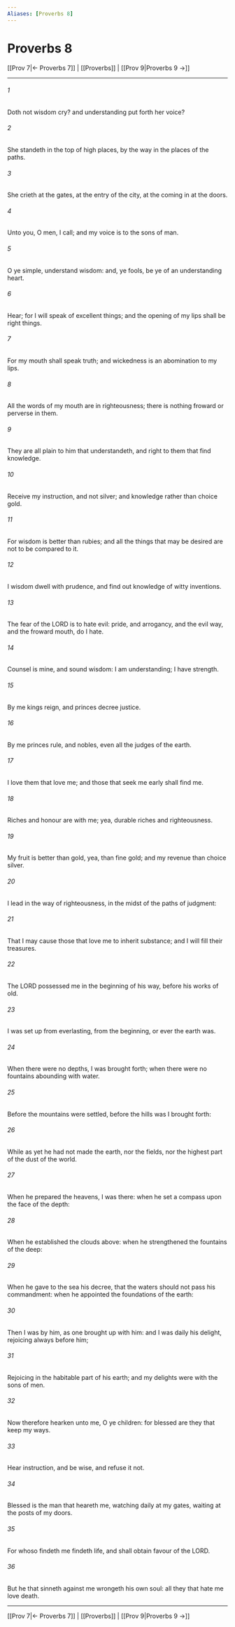 ```yaml
---
Aliases: [Proverbs 8]
---
```

# Proverbs 8

[[Prov 7|← Proverbs 7]] | [[Proverbs]] | [[Prov 9|Proverbs 9 →]]
***



###### 1 
Doth not wisdom cry? and understanding put forth her voice? 

###### 2 
She standeth in the top of high places, by the way in the places of the paths. 

###### 3 
She crieth at the gates, at the entry of the city, at the coming in at the doors. 

###### 4 
Unto you, O men, I call; and my voice is to the sons of man. 

###### 5 
O ye simple, understand wisdom: and, ye fools, be ye of an understanding heart. 

###### 6 
Hear; for I will speak of excellent things; and the opening of my lips shall be right things. 

###### 7 
For my mouth shall speak truth; and wickedness is an abomination to my lips. 

###### 8 
All the words of my mouth are in righteousness; there is nothing froward or perverse in them. 

###### 9 
They are all plain to him that understandeth, and right to them that find knowledge. 

###### 10 
Receive my instruction, and not silver; and knowledge rather than choice gold. 

###### 11 
For wisdom is better than rubies; and all the things that may be desired are not to be compared to it. 

###### 12 
I wisdom dwell with prudence, and find out knowledge of witty inventions. 

###### 13 
The fear of the LORD is to hate evil: pride, and arrogancy, and the evil way, and the froward mouth, do I hate. 

###### 14 
Counsel is mine, and sound wisdom: I am understanding; I have strength. 

###### 15 
By me kings reign, and princes decree justice. 

###### 16 
By me princes rule, and nobles, even all the judges of the earth. 

###### 17 
I love them that love me; and those that seek me early shall find me. 

###### 18 
Riches and honour are with me; yea, durable riches and righteousness. 

###### 19 
My fruit is better than gold, yea, than fine gold; and my revenue than choice silver. 

###### 20 
I lead in the way of righteousness, in the midst of the paths of judgment: 

###### 21 
That I may cause those that love me to inherit substance; and I will fill their treasures. 

###### 22 
The LORD possessed me in the beginning of his way, before his works of old. 

###### 23 
I was set up from everlasting, from the beginning, or ever the earth was. 

###### 24 
When there were no depths, I was brought forth; when there were no fountains abounding with water. 

###### 25 
Before the mountains were settled, before the hills was I brought forth: 

###### 26 
While as yet he had not made the earth, nor the fields, nor the highest part of the dust of the world. 

###### 27 
When he prepared the heavens, I was there: when he set a compass upon the face of the depth: 

###### 28 
When he established the clouds above: when he strengthened the fountains of the deep: 

###### 29 
When he gave to the sea his decree, that the waters should not pass his commandment: when he appointed the foundations of the earth: 

###### 30 
Then I was by him, as one brought up with him: and I was daily his delight, rejoicing always before him; 

###### 31 
Rejoicing in the habitable part of his earth; and my delights were with the sons of men. 

###### 32 
Now therefore hearken unto me, O ye children: for blessed are they that keep my ways. 

###### 33 
Hear instruction, and be wise, and refuse it not. 

###### 34 
Blessed is the man that heareth me, watching daily at my gates, waiting at the posts of my doors. 

###### 35 
For whoso findeth me findeth life, and shall obtain favour of the LORD. 

###### 36 
But he that sinneth against me wrongeth his own soul: all they that hate me love death.

***
[[Prov 7|← Proverbs 7]] | [[Proverbs]] | [[Prov 9|Proverbs 9 →]]
